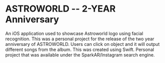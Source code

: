 # ASTROWORLD -- 2-YEAR Anniversary
An iOS application used to showcase Astroworld logo using facial recognition. This was a personal project for the release of the two year anniversary of ASTROWORLD. Users can click on object and it will output different songs from the album. This was created using Swift. Personal project that was available under the SparkAR/Instagram search engine.

